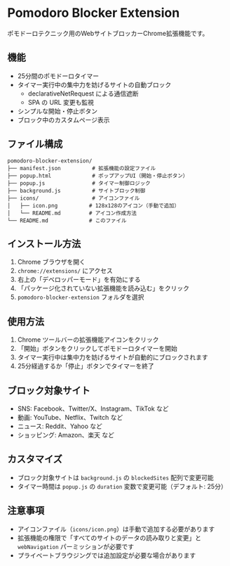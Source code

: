 # Pomodoro Blocker Extension

ポモドーロテクニック用のWebサイトブロッカーChrome拡張機能です。

## 機能

- 25分間のポモドーロタイマー
 - タイマー実行中の集中力を妨げるサイトの自動ブロック
   - declarativeNetRequest による通信遮断
   - SPA の URL 変更も監視
- シンプルな開始・停止ボタン
- ブロック中のカスタムページ表示

## ファイル構成

```
pomodoro-blocker-extension/
├── manifest.json          # 拡張機能の設定ファイル
├── popup.html             # ポップアップUI（開始・停止ボタン）
├── popup.js               # タイマー制御ロジック
├── background.js          # サイトブロック制御
├── icons/                 # アイコンファイル
│   ├── icon.png          # 128x128のアイコン（手動で追加）
│   └── README.md         # アイコン作成方法
└── README.md             # このファイル
```

## インストール方法

1. Chrome ブラウザを開く
2. `chrome://extensions/` にアクセス
3. 右上の「デベロッパーモード」を有効にする
4. 「パッケージ化されていない拡張機能を読み込む」をクリック
5. `pomodoro-blocker-extension` フォルダを選択

## 使用方法

1. Chrome ツールバーの拡張機能アイコンをクリック
2. 「開始」ボタンをクリックしてポモドーロタイマーを開始
3. タイマー実行中は集中力を妨げるサイトが自動的にブロックされます
4. 25分経過するか「停止」ボタンでタイマーを終了

## ブロック対象サイト

- SNS: Facebook、Twitter/X、Instagram、TikTok など
- 動画: YouTube、Netflix、Twitch など
- ニュース: Reddit、Yahoo など
- ショッピング: Amazon、楽天 など

## カスタマイズ

- ブロック対象サイトは `background.js` の `blockedSites` 配列で変更可能
- タイマー時間は `popup.js` の `duration` 変数で変更可能（デフォルト: 25分）

## 注意事項

- アイコンファイル（`icons/icon.png`）は手動で追加する必要があります
- 拡張機能の権限で「すべてのサイトのデータの読み取りと変更」と
  `webNavigation` パーミッションが必要です
- プライベートブラウジングでは追加設定が必要な場合があります